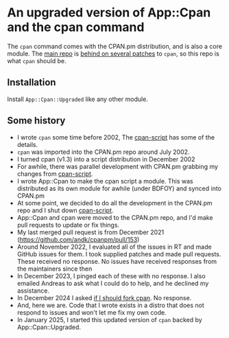 # An upgraded version of App::Cpan and the cpan command

The `cpan` command comes with the CPAN.pm distribution, and is also a
core module. The [main repo](https://github.com/andk/cpanpm) is
[behind on several patches](https://github.com/andk/cpanpm/issues/187)
to `cpan`, so this repo is what `cpan` should be.


## Installation

Install `App::Cpan::Upgraded` like any other module.

## Some history

* I wrote `cpan` some time before 2002, The [cpan-script](https://github.com/briandfoy/cpan-script/blob/master/Changes)
has some of the details.
* `cpan` was imported into the CPAN.pm repo around July 2002.
* I turned cpan (v1.3) into a script distribution in December 2002
* For awhile, there was parallel development with CPAN.pm grabbing
my changes from [cpan-script](https://github.com/briandfoy/cpan-script).
* I wrote App::Cpan to make the cpan script a module. This was distributed
as its own module for awhile (under BDFOY) and synced into CPAN.pm
* At some point, we decided to do all the development in the CPAN.pm
repo and I shut down [cpan-script](https://github.com/briandfoy/cpan-script).
* App::Cpan and cpan were moved to the CPAN.pm repo, and I'd make
pull requests to update or fix things.
* My last merged pull request is from December 2021 (https://github.com/andk/cpanpm/pull/153)
* Around November 2022, I evaluated all of the issues in RT and made GitHub issues
for them. I took supplied patches and made pull requests. These received no
response. No issues have received responses from the maintainers since then
* In December 2023, I pinged each of these with no response. I also
emailed Andreas to ask what I could do to help, and he declined my
assistance.
* In December 2024 I asked [if I should fork cpan](https://github.com/andk/cpanpm/issues/187).
No response.
* And, here we are. Code that I wrote exists in a distro that does not
respond to issues and won't let me fix my own code.
* In January 2025, I started this updated version of `cpan` backed by
App::Cpan::Upgraded.
